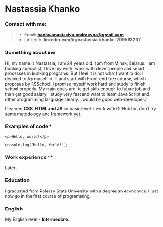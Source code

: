 # Nastassia Khanko

### Contact with me:

> - Email: **hanko.anastasiya.andreevna@gmail.com**
> - LinkedIn: **linkedin.com/in/nastassia-khanko-209563237**

### Something about me

Hi, my name is Nastassia, I am 24 years old. I am from Minsk, Belarus. I am bunking specialist, I love my work, work with clever people and smart processes in bunking programs. But I feel it is not what I want to do. I decided to _try_ myself in IT and start with Front-end free course, which proposes by RSSchool. I promise myself work hard and study to finish school properly. My main goals are: to get skils enough fo future job and than get good salary. I study very fast and want to learn Java Script and other programming language clearly. I would be good web-developer./

I learned **CSS, HTML and JS** on basic level. I work with GitHub for, don't try some metodology and framework yet.

### Examples of code \*

```
<p>Hello, world!</p>

console.log('Hello, World!');
```

### Work experience \*\*

Later...

### Education

I graduated from Polessy State University with a degree an economics. I just now go in the first course of programming.

### English

My English level - **Intermediate**.
